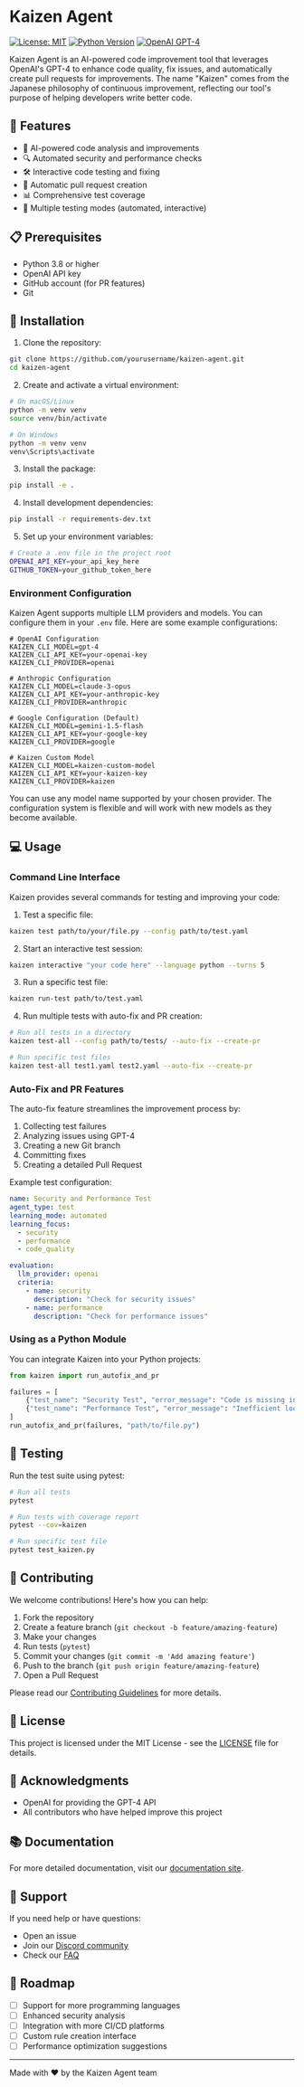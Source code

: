 # Kaizen Agent

[![License: MIT](https://img.shields.io/badge/License-MIT-yellow.svg)](https://opensource.org/licenses/MIT)
[![Python Version](https://img.shields.io/badge/python-3.8%2B-blue)](https://www.python.org/downloads/)
[![OpenAI GPT-4](https://img.shields.io/badge/OpenAI-GPT--4-purple)](https://openai.com/gpt-4)

Kaizen Agent is an AI-powered code improvement tool that leverages OpenAI's GPT-4 to enhance code quality, fix issues, and automatically create pull requests for improvements. The name "Kaizen" comes from the Japanese philosophy of continuous improvement, reflecting our tool's purpose of helping developers write better code.

## 🌟 Features

- 🤖 AI-powered code analysis and improvements
- 🔍 Automated security and performance checks
- 🛠️ Interactive code testing and fixing
- 🔄 Automatic pull request creation
- 📊 Comprehensive test coverage
- 🎯 Multiple testing modes (automated, interactive)

## 📋 Prerequisites

- Python 3.8 or higher
- OpenAI API key
- GitHub account (for PR features)
- Git

## 🚀 Installation

1. Clone the repository:
```bash
git clone https://github.com/yourusername/kaizen-agent.git
cd kaizen-agent
```

2. Create and activate a virtual environment:
```bash
# On macOS/Linux
python -m venv venv
source venv/bin/activate

# On Windows
python -m venv venv
venv\Scripts\activate
```

3. Install the package:
```bash
pip install -e .
```

4. Install development dependencies:
```bash
pip install -r requirements-dev.txt
```

5. Set up your environment variables:
```bash
# Create a .env file in the project root
OPENAI_API_KEY=your_api_key_here
GITHUB_TOKEN=your_github_token_here
```

### Environment Configuration

Kaizen Agent supports multiple LLM providers and models. You can configure them in your `.env` file. Here are some example configurations:

```env
# OpenAI Configuration
KAIZEN_CLI_MODEL=gpt-4
KAIZEN_CLI_API_KEY=your-openai-key
KAIZEN_CLI_PROVIDER=openai

# Anthropic Configuration
KAIZEN_CLI_MODEL=claude-3-opus
KAIZEN_CLI_API_KEY=your-anthropic-key
KAIZEN_CLI_PROVIDER=anthropic

# Google Configuration (Default)
KAIZEN_CLI_MODEL=gemini-1.5-flash
KAIZEN_CLI_API_KEY=your-google-key
KAIZEN_CLI_PROVIDER=google

# Kaizen Custom Model
KAIZEN_CLI_MODEL=kaizen-custom-model
KAIZEN_CLI_API_KEY=your-kaizen-key
KAIZEN_CLI_PROVIDER=kaizen
```

You can use any model name supported by your chosen provider. The configuration system is flexible and will work with new models as they become available.

## 💻 Usage

### Command Line Interface

Kaizen provides several commands for testing and improving your code:

1. Test a specific file:
```bash
kaizen test path/to/your/file.py --config path/to/test.yaml
```

2. Start an interactive test session:
```bash
kaizen interactive "your code here" --language python --turns 5
```

3. Run a specific test file:
```bash
kaizen run-test path/to/test.yaml
```

4. Run multiple tests with auto-fix and PR creation:
```bash
# Run all tests in a directory
kaizen test-all --config path/to/tests/ --auto-fix --create-pr

# Run specific test files
kaizen test-all test1.yaml test2.yaml --auto-fix --create-pr
```

### Auto-Fix and PR Features

The auto-fix feature streamlines the improvement process by:
1. Collecting test failures
2. Analyzing issues using GPT-4
3. Creating a new Git branch
4. Committing fixes
5. Creating a detailed Pull Request

Example test configuration:
```yaml
name: Security and Performance Test
agent_type: test
learning_mode: automated
learning_focus:
  - security
  - performance
  - code_quality

evaluation:
  llm_provider: openai
  criteria:
    - name: security
      description: "Check for security issues"
    - name: performance
      description: "Check for performance issues"
```

### Using as a Python Module

You can integrate Kaizen into your Python projects:

```python
from kaizen import run_autofix_and_pr

failures = [
    {"test_name": "Security Test", "error_message": "Code is missing input validation"},
    {"test_name": "Performance Test", "error_message": "Inefficient loop found in line 24"}
]
run_autofix_and_pr(failures, "path/to/file.py")
```

## 🧪 Testing

Run the test suite using pytest:

```bash
# Run all tests
pytest

# Run tests with coverage report
pytest --cov=kaizen

# Run specific test file
pytest test_kaizen.py
```

## 🤝 Contributing

We welcome contributions! Here's how you can help:

1. Fork the repository
2. Create a feature branch (`git checkout -b feature/amazing-feature`)
3. Make your changes
4. Run tests (`pytest`)
5. Commit your changes (`git commit -m 'Add amazing feature'`)
6. Push to the branch (`git push origin feature/amazing-feature`)
7. Open a Pull Request

Please read our [Contributing Guidelines](CONTRIBUTING.md) for more details.

## 📝 License

This project is licensed under the MIT License - see the [LICENSE](LICENSE) file for details.

## 🙏 Acknowledgments

- OpenAI for providing the GPT-4 API
- All contributors who have helped improve this project

## 📚 Documentation

For more detailed documentation, visit our [documentation site](https://kaizen-agent.readthedocs.io/).

## 💬 Support

If you need help or have questions:
- Open an issue
- Join our [Discord community](https://discord.gg/kaizen-agent)
- Check our [FAQ](docs/FAQ.md)

## 🔄 Roadmap

- [ ] Support for more programming languages
- [ ] Enhanced security analysis
- [ ] Integration with more CI/CD platforms
- [ ] Custom rule creation interface
- [ ] Performance optimization suggestions

---

Made with ❤️ by the Kaizen Agent team